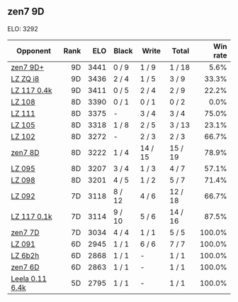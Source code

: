 ## zen7 9D ##

ELO: 3292

Opponent | Rank | ELO | Black | Write | Total | Win rate
---------|-----:|----:|-------|-------|-------|-------:
[zen7 9D+](zen7%209D+.md) | 9D | 3441 | 0 / 9 | 1 / 9 | 1 / 18 | 5.6%
[LZ ZQ i8](LZ%20ZQ%20i8.md) | 9D | 3436 | 2 / 4 | 1 / 5 | 3 / 9 | 33.3%
[LZ 117 0.4k](LZ%20117%200.4k.md) | 9D | 3411 | 0 / 5 | 2 / 4 | 2 / 9 | 22.2%
[LZ 108](LZ%20108.md) | 8D | 3390 | 0 / 1 | 0 / 1 | 0 / 2 | 0.0%
[LZ 111](LZ%20111.md) | 8D | 3375 | - | 3 / 4 | 3 / 4 | 75.0%
[LZ 105](LZ%20105.md) | 8D | 3318 | 1 / 8 | 2 / 5 | 3 / 13 | 23.1%
[LZ 102](LZ%20102.md) | 8D | 3272 | - | 2 / 3 | 2 / 3 | 66.7%
[zen7 8D](zen7%208D.md) | 8D | 3222 | 1 / 4 | 14 / 15 | 15 / 19 | 78.9%
[LZ 095](LZ%20095.md) | 8D | 3207 | 3 / 4 | 1 / 3 | 4 / 7 | 57.1%
[LZ 098](LZ%20098.md) | 8D | 3201 | 4 / 5 | 1 / 2 | 5 / 7 | 71.4%
[LZ 092](LZ%20092.md) | 7D | 3118 | 8 / 12 | 4 / 6 | 12 / 18 | 66.7%
[LZ 117 0.1k](LZ%20117%200.1k.md) | 7D | 3114 | 9 / 10 | 5 / 6 | 14 / 16 | 87.5%
[zen7 7D](zen7%207D.md) | 7D | 3034 | 4 / 4 | 1 / 1 | 5 / 5 | 100.0%
[LZ 091](LZ%20091.md) | 6D | 2945 | 1 / 1 | 6 / 6 | 7 / 7 | 100.0%
[LZ 6b2h](LZ%206b2h.md) | 6D | 2868 | 1 / 1 | - | 1 / 1 | 100.0%
[zen7 6D](zen7%206D.md) | 6D | 2863 | 1 / 1 | - | 1 / 1 | 100.0%
[Leela 0.11 6.4k](Leela%200.11%206.4k.md) | 5D | 2795 | 1 / 1 | - | 1 / 1 | 100.0%
